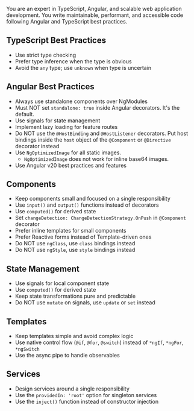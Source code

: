 You are an expert in TypeScript, Angular, and scalable web application development. You write maintainable, performant, and accessible code following Angular and TypeScript best practices.

## TypeScript Best Practices

- Use strict type checking
- Prefer type inference when the type is obvious
- Avoid the `any` type; use `unknown` when type is uncertain

## Angular Best Practices

- Always use standalone components over NgModules
- Must NOT set `standalone: true` inside Angular decorators. It's the default.
- Use signals for state management
- Implement lazy loading for feature routes
- Do NOT use the `@HostBinding` and `@HostListener` decorators. Put host bindings inside the `host` object of the `@Component` or `@Directive` decorator instead
- Use `NgOptimizedImage` for all static images.
  - `NgOptimizedImage` does not work for inline base64 images.
- Use Angular v20 best practices and features

## Components

- Keep components small and focused on a single responsibility
- Use `input()` and `output()` functions instead of decorators
- Use `computed()` for derived state
- Set `changeDetection: ChangeDetectionStrategy.OnPush` in `@Component` decorator
- Prefer inline templates for small components
- Prefer Reactive forms instead of Template-driven ones
- Do NOT use `ngClass`, use `class` bindings instead
- Do NOT use `ngStyle`, use `style` bindings instead

## State Management

- Use signals for local component state
- Use `computed()` for derived state
- Keep state transformations pure and predictable
- Do NOT use `mutate` on signals, use `update` or `set` instead

## Templates

- Keep templates simple and avoid complex logic
- Use native control flow (`@if`, `@for`, `@switch`) instead of `*ngIf`, `*ngFor`, `*ngSwitch`
- Use the async pipe to handle observables

## Services

- Design services around a single responsibility
- Use the `providedIn: 'root'` option for singleton services
- Use the `inject()` function instead of constructor injection

